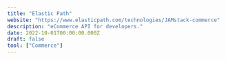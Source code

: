 ```yaml
---
title: "Elastic Path"
website: "https://www.elasticpath.com/technologies/JAMstack-commerce"
description: "eCommerce API for developers."
date: 2022-10-01T00:00:00.000Z
draft: false
tool: ["Commerce"]
---
```


